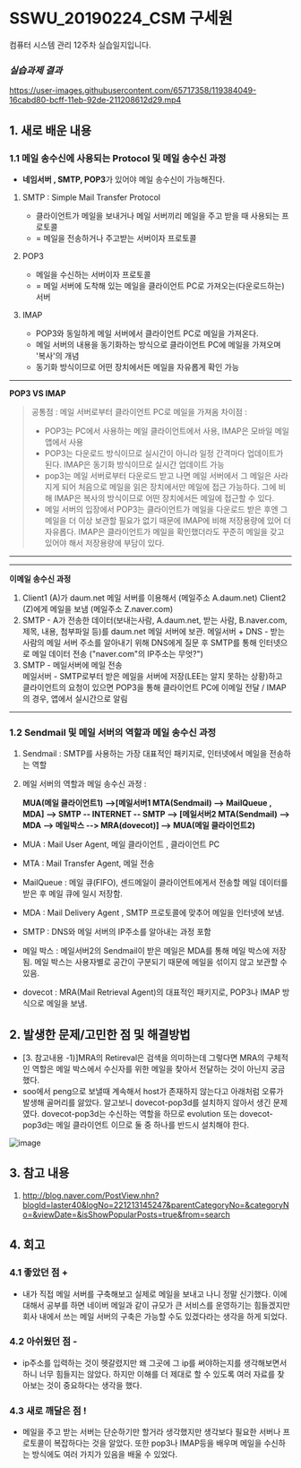 # SSWU_20190224_CSM 구세원 

컴퓨터 시스템 관리 12주차 실습일지입니다.

### *실습과제 결과*


https://user-images.githubusercontent.com/65717358/119384049-16cabd80-bcff-11eb-92de-211208612d29.mp4


 
## 1. 새로 배운 내용

### 1.1 메일 송수신에 사용되는 Protocol 및 메일 송수신 과정 
- **네임서버 , SMTP, POP3**가 있어야 메일 송수신이 가능해진다. 
1) SMTP : Simple Mail Transfer Protocol 
   - 클라이언트가 메일을 보내거나 메일 서버끼리 메일을 주고 받을 때 사용되는 프로토콜
   - = 메일을 전송하거나 주고받는 서버이자 프로토콜 
    
2) POP3
   - 메일을 수신하는 서버이자 프로토콜 
   - = 메일 서버에 도착해 있는 메일을 클라이언트 PC로 가져오는(다운로드하는) 서버
   
3) IMAP
   - POP3와 동일하게 메일 서버에서 클라이언트 PC로 메일을 가져온다. 
   - 메일 서버의 내용을 동기화하는 방식으로 클라이언트 PC에 메일을 가져오며 '복사'의 개념 
   - 동기화 방식이므로 어떤 장치에서든 메일을 자유롭게 확인 가능 

--- 
**POP3 VS IMAP**

> 공통점 : 메일 서버로부터 클라이언트 PC로 메일을 가져옴
> 차이점 :
> - POP3는 PC에서 사용하는 메일 클라이언트에서 사용, IMAP은 모바일 메일 앱에서 사용 
> - POP3는 다운로드 방식이므로 실시간이 아니라 일정 간격마다 업데이트가 된다. IMAP은 동기화 방식이므로 실시간 업데이트 가능 
> - pop3는 메일 서버로부터 다운로드 받고 나면 메일 서버에서 그 메일은 사라지게 되어 처음으로 메일을 읽은 장치에서만 메일에 접근 가능하다. 
> 그에 비해 IMAP은 복사의 방식이므로 어떤 장치에서든 메일에 접근할 수 있다. 
> - 메일 서버의 입장에서 POP3는 클라이언트가 메일을 다운로드 받은 후엔 그 메일을 더 이상 보관할 필요가 없기 때문에 IMAP에 비해 저장용량에 있어 더 자유롭다. 
> IMAP은 클라이언트가 메일을 확인했더라도 꾸준히 메일을 갖고 있어야 해서 저장용량에 부담이 있다. 

---

---
**이메일 송수신 과정**
1. Client1 (A)가 daum.net 메일 서버를 이용해서 (메일주소 A.daum.net) Client2 (Z)에게 메일을 보냄 (메일주소 Z.naver.com)
2. SMTP - A가 전송한 데이터(보내는사람, A.daum.net, 받는 사람, B.naver.com, 제목, 내용, 첨부파일 등)를 daum.net 메일 서버에 보관.
   메일서버 + DNS - 받는 사람의 메일 서버 주소를 알아내기 위해 DNS에게 질문 후 SMTP를 통해 인터넷으로 메일 데이터 전송 ("naver.com"의 IP주소는 무엇?")
3. SMTP - 메일서버에 메일 전송  
   메일서버 - SMTP로부터 받은 메일을 서버에 저장(LEE는 알지 못하는 상황)하고 클라이언트의 요청이 있으면 POP3을 통해 클라이언트 PC에 이메일 전달 / IMAP의 경우, 앱에서 실시간으로 알림
---

### 1.2 Sendmail 및 메일 서버의 역할과 메일 송수신 과정  
1) Sendmail :  SMTP를 사용하는 가장 대표적인 패키지로, 인터넷에서 메일을 전송하는 역할

2) 메일 서버의 역할과 메일 송수신 과정 : 

	**MUA(메일 클라이언트1) -->[메일서버1 MTA(Sendmail) --> MailQueue , MDA] --> SMTP -- INTERNET -- SMTP --> 
	[메일서버2 MTA(Sendmail) --> MDA --> 메일박스 --> MRA(dovecot)] --> MUA(메일 클라이언트2)** 

- MUA : Mail User Agent, 메일 클라이언트 , 클라이언트 PC

- MTA : Mail Transfer Agent, 메일 전송

- MailQueue : 메일 큐(FIFO), 센드메일이 클라이언트에게서 전송할 메일 데이터를 받은 후 메일 큐에 일시 저장함. 

- MDA : Mail Delivery Agent , SMTP 프로토콜에 맞추어 메일을 인터넷에 보냄. 

- SMTP : DNS와 메일 서버의 IP주소를 알아내는 과정 포함 

- 메일 박스 : 메일서버2의 Sendmail이 받은 메일은 MDA를 통해 메일 박스에 저장됨. 메일 박스는 사용자별로 공간이 구분되기 때문에 메일을 섞이지 않고 보관할 수 있음. 

- dovecot : MRA(Mail Retrieval Agent)의 대표적인 패키지로, POP3나 IMAP 방식으로 메일을 보냄. 

## 2. 발생한 문제/고민한 점 및 해결방법

- [3. 참고내용 -1)]MRA의 Retireval은 검색을 의미하는데 그렇다면 MRA의 구체적인 역할은 메일 박스에서 수신자를 위한 메일을 찾아서 전달하는 것이 아닌지 궁금했다. 
- soo에서 peng으로 보낼때 계속해서 host가 존재하지 않는다고 아래처럼 오류가 발생해 골머리를 앓았다. 알고보니 dovecot-pop3d를 설치하지 않아서 생긴 문제였다. dovecot-pop3d는 수신하는 역할을 하므로 evolution 또는 dovecot-pop3d는 메일 클라이언트 이므로 둘 중 하나를 반드시 설치해야 한다.

![image](https://user-images.githubusercontent.com/65717358/119384370-922c6f00-bcff-11eb-923d-ddfea0342775.png)

 

## 3. 참고 내용

1) http://blog.naver.com/PostView.nhn?blogId=laster40&logNo=221213145247&parentCategoryNo=&categoryNo=&viewDate=&isShowPopularPosts=true&from=search


## 4. 회고    
    
### 4.1 좋았던 점 +
	
- 내가 직접 메일 서버를 구축해보고 실제로 메일을 보내고 나니 정말 신기했다. 이에 대해서 공부를 하면 네이버 메일과 같이 규모가 큰 서비스를 운영하기는 힘들겠지만 회사 내에서 쓰는 메일 서버의 구축은 가능할 수도 있겠다라는 생각을 하게 되었다. 

### 4.2 아쉬웠던 점 -
	
- ip주소를 입력하는 것이 헷갈렸지만 왜 그곳에 그 ip를 써야하는지를 생각해보면서 하니 너무 힘들지는 않았다. 하지만 이해를 더 제대로 할 수 있도록 여러 자료를 찾아보는 것이 중요하다는 생각을 했다.  

### 4.3 새로 깨달은 점 !

- 메일을 주고 받는 서버는 단순하기만 할거라 생각했지만 생각보다 필요한 서버나 프로토콜이 복잡하다는 것을 알았다. 또한 pop3나 IMAP등을 배우며 메일을 수신하는 방식에도 여러 가지가 있음을 배울 수 있었다. 
